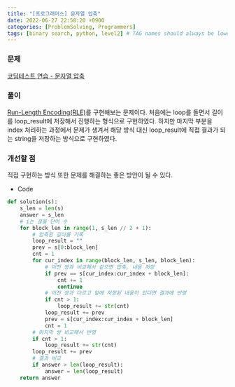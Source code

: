 ```yaml
---
title: "[프로그래머스] 문자열 압축"
date: 2022-06-27 22:58:20 +0900
categories: [ProblemSolving, Programmers]
tags: [binary search, python, level2] # TAG names should always be lowercase
---
```


### 문제

[코딩테스트 연습 - 문자열 압축](https://programmers.co.kr/learn/courses/30/lessons/60057)

### 풀이

[Run-Length Encoding(RLE)](https://en.wikipedia.org/wiki/Run-length_encoding)를 구현해보는 문제이다. 처음에는 loop를 돌면서 길이를 loop_result에 저장해서 진행하는 형식으로 구현하였다. 하지만 마지막 부분을 index 처리하는 과정에서 문제가 생겨서 해당 방식 대신 loop_result에 직접 결과가 되는 string을 저장하는 방식으로 구현하였다.

### 개선할 점

직접 구현하는 방식 또한 문제를 해결하는 좋은 방안이 될 수 있다.

- Code

```python
def solution(s):
    s_len = len(s)
    answer = s_len
    # i는 끊을 단어 수
    for block_len in range(1, s_len // 2 + 1):
        # 압축된 길이를 기록
        loop_result = ""
        prev = s[0:block_len]
        cnt = 1
        for cur_index in range(block_len, s_len, block_len):
            # 이전 쌍과 비교해서 같으면 압축, 내용 저장
            if prev == s[cur_index:cur_index + block_len]:
                cnt += 1
                continue
            # 이전 쌍과 다르고 앞에 저장된 내용이 있다면 결과에 반영
            if cnt > 1:
                loop_result += str(cnt)
            loop_result += prev
            prev = s[cur_index:cur_index + block_len]
            cnt = 1
        # 마지막 쌍 비교해서 반영
        if cnt > 1:
            loop_result += str(cnt)
        loop_result += prev
        # 결과 비교
        if answer > len(loop_result):
            answer = len(loop_result)
    return answer
```
